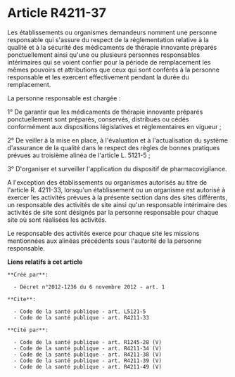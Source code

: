 # Article R4211-37

Les établissements ou organismes demandeurs nomment une personne responsable qui s'assure du respect de la réglementation
relative à la qualité et à la sécurité des médicaments de thérapie innovante préparés ponctuellement ainsi qu'une ou
plusieurs personnes responsables intérimaires qui se voient confier pour la période de remplacement les mêmes pouvoirs et
attributions que ceux qui sont conférés à la personne responsable et les exercent effectivement pendant la durée du
remplacement. 

La personne responsable est chargée : 

1° De garantir que les médicaments de thérapie innovante préparés ponctuellement sont préparés, conservés, distribués ou
cédés conformément aux dispositions législatives et réglementaires en vigueur ; 

2° De veiller à la mise en place, à l'évaluation et à l'actualisation du système d'assurance de la qualité dans le respect
des règles de bonnes pratiques prévues au troisième alinéa de l'article L. 5121-5 ; 

3° D'organiser et surveiller l'application du dispositif de pharmacovigilance. 

A l'exception des établissements ou organismes autorisés au titre de l'article R. 4211-33, lorsqu'un établissement ou un
organisme est autorisé à exercer les activités prévues à la présente section dans des sites différents, un responsable des
activités de site ainsi qu'un responsable intérimaire des activités de site sont désignés par la personne responsable pour
chaque site où sont réalisées les activités. 

Le responsable des activités exerce pour chaque site les missions mentionnées aux alinéas précédents sous l'autorité de la
personne responsable.

**Liens relatifs à cet article**

	**Créé par**:

	  - Décret n°2012-1236 du 6 novembre 2012 - art. 1

	**Cite**:

	  - Code de la santé publique - art. L5121-5
	  - Code de la santé publique - art. R4211-33

	**Cité par**:

	  - Code de la santé publique - art. R1245-28 (V)
	  - Code de la santé publique - art. R4211-34 (V)
	  - Code de la santé publique - art. R4211-38 (V)
	  - Code de la santé publique - art. R4211-39 (V)
	  - Code de la santé publique - art. R4211-49 (V)
